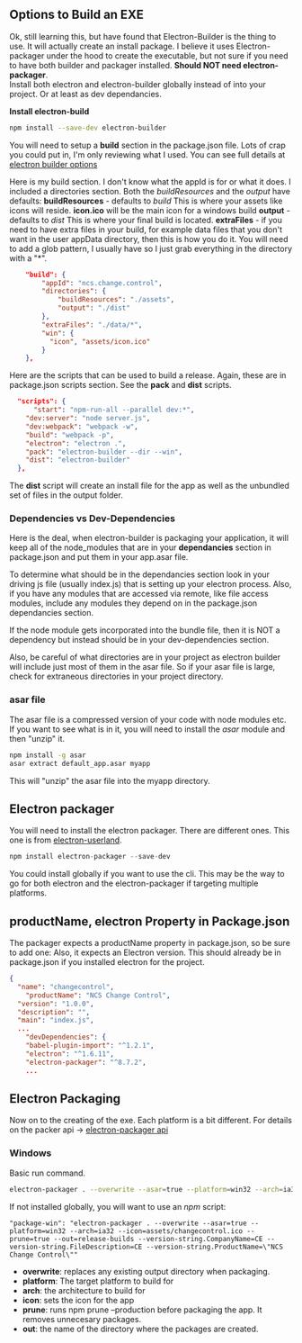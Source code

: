 ## Options to Build an EXE
Ok, still learning this, but have found that Electron-Builder is the thing to use.  It will actually create an install package.  I believe it uses Electron-packager under the hood to create the executable, but not sure if you need to have both builder and packager installed.  **Should NOT need electron-packager**.  
Install both electron and electron-builder globally instead of into your project.  Or at least as dev dependancies.

**Install electron-build**
```bash
npm install --save-dev electron-builder
```

You will need to setup a **build** section in the package.json file.  Lots of crap you could put in, I'm only reviewing what I used.  You can see full details at [electron builder options](https://github.com/electron-userland/electron-builder/wiki/Options)

Here is my build section.  I don't know what the appId is for or what it does.  I included a directories section.  Both the _buildResources_ and the _output_ have defaults:
**buildResources** - defaults to _build_  This is where your assets like icons will reside.  **icon.ico** will be the main icon for a windows build
**output** - defaults to _dist_ This is where your final build is located. 
**extraFiles** - if you need to have extra files in your build, for example data files that you don't want in the user appData directory, then this is how you do it.  You will need to add a glob pattern, I usually have so I just grab everything in the directory with a "*".
```json
	"build": {
		"appId": "ncs.change.control",
		"directories": {
			"buildResources": "./assets",
			"output": "./dist"
		},
		"extraFiles": "./data/*",
		"win": {
		  "icon", "assets/icon.ico"
		}
	},
```
Here are the scripts that can be used to build a release.  Again, these are in package.json scripts section.  See the **pack** and **dist** scripts.

```json
  "scripts": {
      "start": "npm-run-all --parallel dev:*",
    "dev:server": "node server.js",
    "dev:webpack": "webpack -w",
    "build": "webpack -p",
    "electron": "electron .",
    "pack": "electron-builder --dir --win",
    "dist": "electron-builder"
  },
```
The **dist** script will create an install file for the app as well as the unbundled set of files in the output folder.

### Dependencies vs Dev-Dependencies

Here is the deal, when electron-builder is packaging your application, it will keep all of the node_modules that are in your **dependancies** section in package.json and put them in your app.asar file.

To determine what should be in the dependancies section look in your driving js file (usually index.js) that is setting up your electron process. Also, if you have any modules that are accessed via remote, like file access modules, include any modules they depend on in the package.json dependancies section.

If the node module gets incorporated into the bundle file, then it is NOT a dependency but instead should be in your dev-dependencies section.

Also, be careful of what directories are in your project as electron builder will include just most of them in the asar file.  So if your asar file is large, check for extraneous directories in your project directory.

### asar file
The asar file is a compressed version of your code with node modules etc.  If you want to see what is in it, you will need to install the _asar_ module and then "unzip" it.

```bash
npm install -g asar
asar extract default_app.asar myapp
```
This will "unzip" the asar file into the myapp directory.

## Electron packager
You will need to install the electron packager.  There are different ones.  This one is from [electron-userland](https://github.com/electron-userland).
```javascript
npm install electron-packager --save-dev
```

You could install globally if you want to use the cli.  This may be the way to go for both electron and the electron-packager if targeting multiple platforms.

## productName, electron Property in Package.json
The packager expects a productName property in package.json, so be sure to add one:
Also, it expects an Electron version.  This should already be in package.json if you installed electron for the project.  

```json
{
  "name": "changecontrol",
	"productName": "NCS Change Control",
  "version": "1.0.0",
  "description": "",
  "main": "index.js",
  ...
    "devDependencies": {
    "babel-plugin-import": "^1.2.1",
    "electron": "^1.6.11",
    "electron-packager": "^8.7.2",
    ...
```
## Electron Packaging
Now on to the creating of the exe.  Each platform is a bit different.
For details on the packer api -> [electron-packager api](https://github.com/electron-userland/electron-packager/blob/master/docs/api.md)

### Windows
Basic run command.
```bash
electron-packager . --overwrite --asar=true --platform=win32 --arch=ia32 --icon=assets/icons/win/icon.ico --prune=true --out=release-builds --version-string.CompanyName=CE --version-string.FileDescription=CE --version-string.ProductName=\"ElectronProductName\"
```
If not installed globally, you will want to use an _npm_ script:

```
"package-win": "electron-packager . --overwrite --asar=true --platform=win32 --arch=ia32 --icon=assets/changecontrol.ico --prune=true --out=release-builds --version-string.CompanyName=CE --version-string.FileDescription=CE --version-string.ProductName=\"NCS Change Control\""
```
- **overwrite**: replaces any existing output directory when packaging.
- **platform**: The target platform to build for
- **arch**: the architecture to build for
- **icon**: sets the icon for the app
- **prune**: runs npm prune –production before packaging the app. It removes unnecesary packages.
- **out**: the name of the directory where the packages are created.

